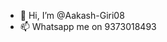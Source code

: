 - 👋 Hi, I’m @Aakash-Giri08
- 📫 Whatsapp me on 9373018493

<!---
Aakash-Giri08/Aakash-Giri08 is a ✨ special ✨ repository because its `README.md` (this file) appears on your GitHub profile.
You can click the Preview link to take a look at your changes.
--->
